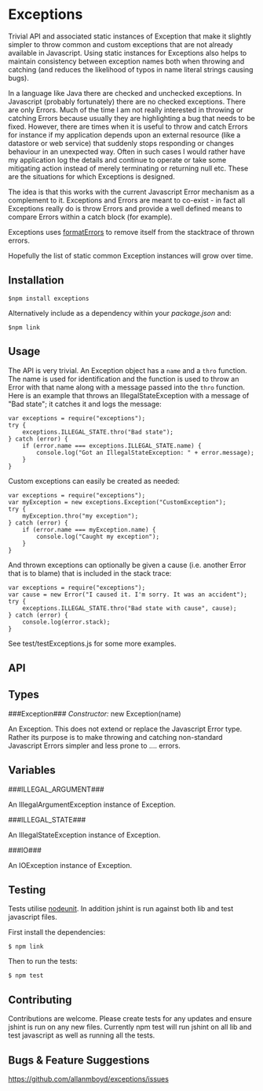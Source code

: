 Exceptions
==========

Trivial API and associated static instances of Exception that make it slightly simpler to throw common and
custom exceptions that are not already available in Javascript. Using static instances for Exceptions also
helps to maintain consistency between exception names both when throwing and catching (and reduces the likelihood
of typos in name literal strings causing bugs).

In a language like Java there are checked and unchecked exceptions. In Javascript (probably fortunately) there
are no checked exceptions. There are only Errors. Much of the time I am not really interested in throwing or
catching Errors because usually they are highlighting a bug that needs to be fixed. However, there are times when it is
useful to throw and catch Errors for instance if my application depends upon an external resource (like a datastore or
web service) that suddenly stops responding or changes behaviour in an unexpected way. Often in such cases I would
rather have my application log the details and continue to operate or take some mitigating action instead of merely
terminating or returning null etc. These are the situations for which Exceptions is designed.

The idea is that this works with the current Javascript Error mechanism as a complement to it. Exceptions and Errors
are meant to co-exist - in fact all Exceptions really do is throw Errors and provide a well defined means to compare
Errors within a catch block (for example).

Exceptions uses [formatErrors](https://github.com/allanmboyd/formaterrors) to remove itself from the stacktrace of
thrown errors.

Hopefully the list of static common Exception instances will grow over time.


Installation
------------

    $npm install exceptions

Alternatively include as a dependency within your *package.json* and:

    $npm link


Usage
-----

The API is very trivial. An Exception object has a `name` and a `thro` function. The name is used for identification
and the function is used to throw an Error with that name along with a message passed into the `thro` function. Here is
an example that throws an IllegalStateException with a message of "Bad state"; it catches it and logs the message:

    var exceptions = require("exceptions");
    try {
        exceptions.ILLEGAL_STATE.thro("Bad state");
    } catch (error) {
        if (error.name === exceptions.ILLEGAL_STATE.name) {
            console.log("Got an IllegalStateException: " + error.message);
        }
    }

Custom exceptions can easily be created as needed:

    var exceptions = require("exceptions");
    var myException = new exceptions.Exception("CustomException");
    try {
        myException.thro("my exception");
    } catch (error) {
        if (error.name === myException.name) {
            console.log("Caught my exception");
        }
    }

And thrown exceptions can optionally be given a cause (i.e. another Error that is to blame) that is included in the
stack trace:

    var exceptions = require("exceptions");
    var cause = new Error("I caused it. I'm sorry. It was an accident");
    try {
        exceptions.ILLEGAL_STATE.thro("Bad state with cause", cause);
    } catch (error) {
        console.log(error.stack);
    }

See test/testExceptions.js for some more examples.

API
---

Types
-----

###Exception###
*Constructor:* new Exception(name)

An Exception. This does not extend or replace the Javascript Error type. Rather its purpose is to make throwing
and catching non-standard Javascript Errors simpler and less prone to .... errors.


Variables
---------

###ILLEGAL_ARGUMENT###

An IllegalArgumentException instance of Exception.


###ILLEGAL_STATE###

An IllegalStateException instance of Exception.


###IO###

An IOException instance of Exception.


Testing
-------

Tests utilise [nodeunit](https://github.com/caolan/nodeunit). In addition jshint is run against both lib and test
javascript files.

First install the dependencies:

    $ npm link

Then to run the tests:

    $ npm test



Contributing
------------

Contributions are welcome. Please create tests for any updates and ensure jshint is run on any new files. Currently
npm test will run jshint on all lib and test javascript as well as running all the tests.


Bugs & Feature Suggestions
--------------------------

https://github.com/allanmboyd/exceptions/issues


